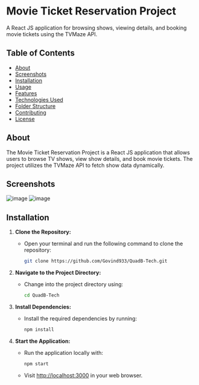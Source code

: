# Movie Ticket Reservation Project

A React JS application for browsing shows, viewing details, and booking movie tickets using the TVMaze API.

## Table of Contents

- [About](#about)
- [Screenshots](#screenshots)
- [Installation](#installation)
- [Usage](#usage)
- [Features](#features)
- [Technologies Used](#technologies-used)
- [Folder Structure](#folder-structure)
- [Contributing](#contributing)
- [License](#license)

## About

The Movie Ticket Reservation Project is a React JS application that allows users to browse TV shows, view show details, and book movie tickets. The project utilizes the TVMaze API to fetch show data dynamically.

## Screenshots
![image](https://github.com/Govind933/QuadB-Tech/assets/100987167/3eb9aff4-f01d-4d97-b929-fc5f5d08e61f)
![image](https://github.com/Govind933/QuadB-Tech/assets/100987167/e89706e8-1fdb-468b-b13c-52a7328fb89a)

## Installation
1. **Clone the Repository:**
   - Open your terminal and run the following command to clone the repository:

     ```bash
     git clone https://github.com/Govind933/QuadB-Tech.git
     ```

2. **Navigate to the Project Directory:**
   - Change into the project directory using:

     ```bash
     cd QuadB-Tech
     ```

3. **Install Dependencies:**
   - Install the required dependencies by running:

     ```bash
     npm install
     ```

4. **Start the Application:**
   - Run the application locally with:

     ```bash
     npm start
     ```

   - Visit [http://localhost:3000](http://localhost:3000) in your web browser.


